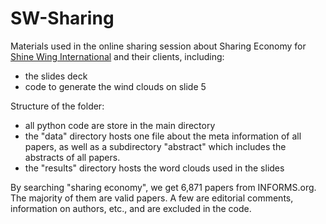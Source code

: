 # SW-Sharing


Materials used in the online sharing session about Sharing Economy for [Shine Wing International](
http://www.shinewinginternational.com) and their clients, including:

* the slides deck
* code to generate the wind clouds on slide 5

Structure of the folder:

* all python code are store in the main directory
* the "data" directory hosts one file about the meta information of all papers, as well as a subdirectory "abstract" which includes the abstracts of all papers.
* the "results" directory hosts the word clouds used in the slides

By searching "sharing economy", we get 6,871 papers from INFORMS.org. The majority of them are valid papers. A few are editorial comments, information on authors, etc., and are excluded in the code.
